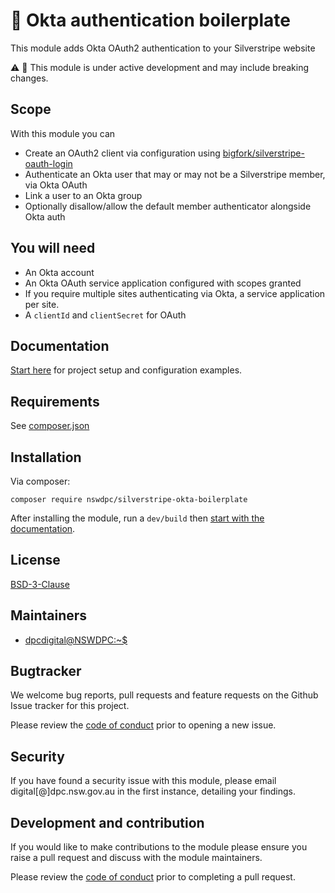 # 🧪 Okta authentication boilerplate

This module adds Okta OAuth2 authentication to your Silverstripe website

:warning: 🧪 This module is under active development and may include breaking changes.

## Scope

With this module you can

+ Create an OAuth2 client via configuration using [bigfork/silverstripe-oauth-login](https://github.com/bigfork/silverstripe-oauth-login)
+ Authenticate an Okta user that may or may not be a Silverstripe member, via Okta OAuth
+ Link a user to an Okta group
+ Optionally disallow/allow the default member authenticator alongside Okta auth

## You will need

+ An Okta account
+ An Okta OAuth service application configured with scopes granted
+ If you require multiple sites authenticating via Okta, a service application per site.
+ A `clientId` and `clientSecret` for OAuth

## Documentation

[Start here](./docs/en/001_index.md) for project setup and configuration examples.

## Requirements

See [composer.json](./composer.json)

## Installation

Via composer:

```shell
composer require nswdpc/silverstripe-okta-boilerplate
```
After installing the module, run a `dev/build` then [start with the documentation](./docs/en/001_index.md).

## License

[BSD-3-Clause](./LICENSE.md)

## Maintainers

+ [dpcdigital@NSWDPC:~$](https://dpc.nsw.gov.au)

## Bugtracker

We welcome bug reports, pull requests and feature requests on the Github Issue tracker for this project.

Please review the [code of conduct](./code-of-conduct.md) prior to opening a new issue.

## Security

If you have found a security issue with this module, please email digital[@]dpc.nsw.gov.au in the first instance, detailing your findings.

## Development and contribution

If you would like to make contributions to the module please ensure you raise a pull request and discuss with the module maintainers.

Please review the [code of conduct](./code-of-conduct.md) prior to completing a pull request.

